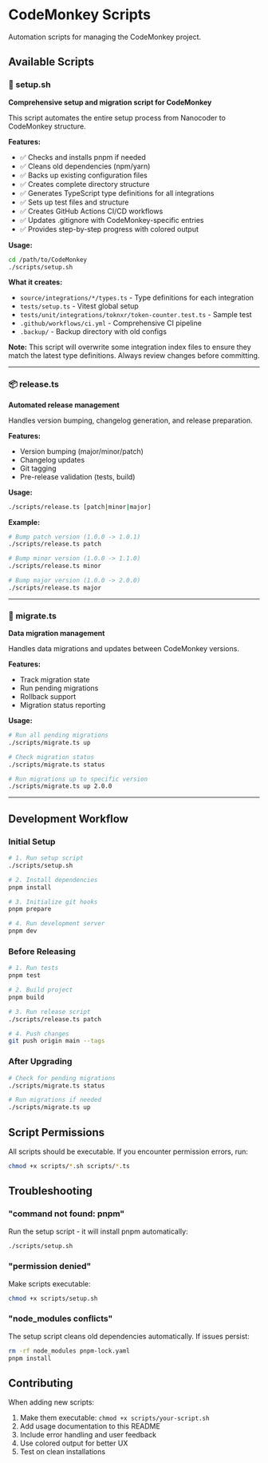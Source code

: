 # CodeMonkey Scripts

Automation scripts for managing the CodeMonkey project.

## Available Scripts

### 🚀 setup.sh

**Comprehensive setup and migration script for CodeMonkey**

This script automates the entire setup process from Nanocoder to CodeMonkey structure.

**Features:**
- ✅ Checks and installs pnpm if needed
- ✅ Cleans old dependencies (npm/yarn)
- ✅ Backs up existing configuration files
- ✅ Creates complete directory structure
- ✅ Generates TypeScript type definitions for all integrations
- ✅ Sets up test files and structure
- ✅ Creates GitHub Actions CI/CD workflows
- ✅ Updates .gitignore with CodeMonkey-specific entries
- ✅ Provides step-by-step progress with colored output

**Usage:**
```bash
cd /path/to/CodeMonkey
./scripts/setup.sh
```

**What it creates:**
- `source/integrations/*/types.ts` - Type definitions for each integration
- `tests/setup.ts` - Vitest global setup
- `tests/unit/integrations/toknxr/token-counter.test.ts` - Sample test
- `.github/workflows/ci.yml` - Comprehensive CI pipeline
- `.backup/` - Backup directory with old configs

**Note:** This script will overwrite some integration index files to ensure they match the latest type definitions. Always review changes before committing.

---

### 📦 release.ts

**Automated release management**

Handles version bumping, changelog generation, and release preparation.

**Features:**
- Version bumping (major/minor/patch)
- Changelog updates
- Git tagging
- Pre-release validation (tests, build)

**Usage:**
```bash
./scripts/release.ts [patch|minor|major]
```

**Example:**
```bash
# Bump patch version (1.0.0 -> 1.0.1)
./scripts/release.ts patch

# Bump minor version (1.0.0 -> 1.1.0)
./scripts/release.ts minor

# Bump major version (1.0.0 -> 2.0.0)
./scripts/release.ts major
```

---

### 🔄 migrate.ts

**Data migration management**

Handles data migrations and updates between CodeMonkey versions.

**Features:**
- Track migration state
- Run pending migrations
- Rollback support
- Migration status reporting

**Usage:**
```bash
# Run all pending migrations
./scripts/migrate.ts up

# Check migration status
./scripts/migrate.ts status

# Run migrations up to specific version
./scripts/migrate.ts up 2.0.0
```

---

## Development Workflow

### Initial Setup
```bash
# 1. Run setup script
./scripts/setup.sh

# 2. Install dependencies
pnpm install

# 3. Initialize git hooks
pnpm prepare

# 4. Run development server
pnpm dev
```

### Before Releasing
```bash
# 1. Run tests
pnpm test

# 2. Build project
pnpm build

# 3. Run release script
./scripts/release.ts patch

# 4. Push changes
git push origin main --tags
```

### After Upgrading
```bash
# Check for pending migrations
./scripts/migrate.ts status

# Run migrations if needed
./scripts/migrate.ts up
```

## Script Permissions

All scripts should be executable. If you encounter permission errors, run:

```bash
chmod +x scripts/*.sh scripts/*.ts
```

## Troubleshooting

### "command not found: pnpm"
Run the setup script - it will install pnpm automatically:
```bash
./scripts/setup.sh
```

### "permission denied"
Make scripts executable:
```bash
chmod +x scripts/setup.sh
```

### "node_modules conflicts"
The setup script cleans old dependencies automatically. If issues persist:
```bash
rm -rf node_modules pnpm-lock.yaml
pnpm install
```

## Contributing

When adding new scripts:
1. Make them executable: `chmod +x scripts/your-script.sh`
2. Add usage documentation to this README
3. Include error handling and user feedback
4. Use colored output for better UX
5. Test on clean installations
